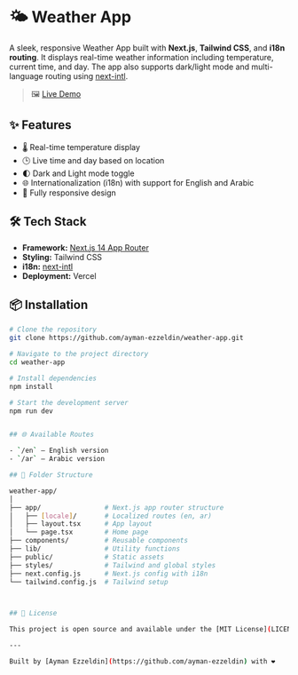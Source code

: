 # 🌤️ Weather App

A sleek, responsive Weather App built with **Next.js**, **Tailwind CSS**, and **i18n routing**. It displays real-time weather information including temperature, current time, and day. The app also supports dark/light mode and multi-language routing using [next-intl](https://intl.dev/docs/getting-started/app-router/with-i18n-routing).

> 🖼️ [Live Demo](https://weather-app-sable-ten-91.vercel.app/en)

## ✨ Features

- 🌡️ Real-time temperature display
- 🕒 Live time and day based on location
- 🌓 Dark and Light mode toggle
- 🌐 Internationalization (i18n) with support for English and Arabic
- 📱 Fully responsive design

## 🛠️ Tech Stack

- **Framework:** [Next.js 14 App Router](https://nextjs.org/)
- **Styling:** Tailwind CSS
- **i18n:** [next-intl](https://intl.dev/)
- **Deployment:** Vercel

## 📦 Installation

```bash
# Clone the repository
git clone https://github.com/ayman-ezzeldin/weather-app.git

# Navigate to the project directory
cd weather-app

# Install dependencies
npm install

# Start the development server
npm run dev


## 🌐 Available Routes

- `/en` – English version  
- `/ar` – Arabic version

## 📁 Folder Structure

weather-app/
│
├── app/                # Next.js app router structure
│   ├── [locale]/       # Localized routes (en, ar)
│   ├── layout.tsx      # App layout
│   └── page.tsx        # Home page
├── components/         # Reusable components
├── lib/                # Utility functions
├── public/             # Static assets
├── styles/             # Tailwind and global styles
├── next.config.js      # Next.js config with i18n
└── tailwind.config.js  # Tailwind setup



## 📝 License

This project is open source and available under the [MIT License](LICENSE).

---

Built by [Ayman Ezzeldin](https://github.com/ayman-ezzeldin) with ❤️
